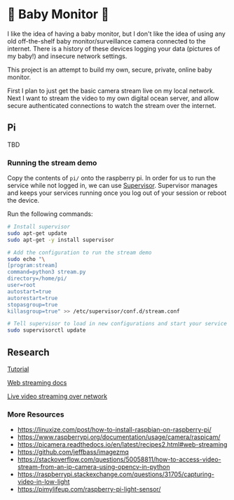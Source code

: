 # 👶 Baby Monitor 🎥

I like the idea of having a baby monitor, but I don't like the idea of using any old
off-the-shelf baby monitor/surveillance camera connected to the internet. There is a
history of these devices logging your data (pictures of my baby!) and insecure network
settings.

This project is an attempt to build my own, secure, private, online baby monitor.

First I plan to just get the basic camera stream live on my local network. Next I want to
stream the video to my own digital ocean server, and allow secure authenticated
connections to watch the stream over the internet.

## Pi

TBD

### Running the stream demo

Copy the contents of `pi/` onto the raspberry pi. In order for us to run the service while
not logged in, we can use [Supervisor](http://supervisord.org/). Supervisor manages and
keeps your services running once you log out of your session or reboot the device.

Run the following commands:

```bash
# Install supervisor
sudo apt-get update
sudo apt-get -y install supervisor

# Add the configuration to run the stream demo
sudo echo "\
[program:stream]
command=python3 stream.py
directory=/home/pi/
user=root
autostart=true
autorestart=true
stopasgroup=true
killasgroup=true" >> /etc/supervisor/conf.d/stream.conf

# Tell supervisor to load in new configurations and start your service
sudo supervisorctl update
```

## Research

[Tutorial](https://randomnerdtutorials.com/video-streaming-with-raspberry-pi-camera/)

[Web streaming
docs](https://picamera.readthedocs.io/en/latest/recipes2.html#web-streaming)

[Live video streaming over
network](https://www.pyimagesearch.com/2019/04/15/live-video-streaming-over-network-with-opencv-and-imagezmq/)

### More Resources

- https://linuxize.com/post/how-to-install-raspbian-on-raspberry-pi/
- https://www.raspberrypi.org/documentation/usage/camera/raspicam/
- https://picamera.readthedocs.io/en/latest/recipes2.html#web-streaming
- https://github.com/jeffbass/imagezmq
- https://stackoverflow.com/questions/50058811/how-to-access-video-stream-from-an-ip-camera-using-opencv-in-python
- https://raspberrypi.stackexchange.com/questions/31705/capturing-video-in-low-light
- https://pimylifeup.com/raspberry-pi-light-sensor/
